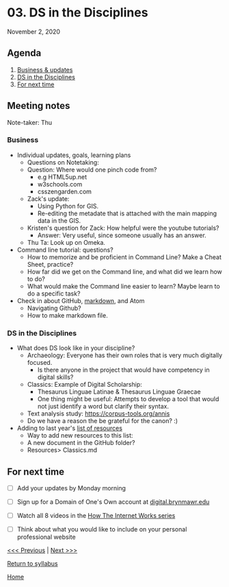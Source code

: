 # 03. DS in the Disciplines
November 2, 2020

## Agenda
1. [Business & updates](#meeting-notes)
2. [DS in the Disciplines](#ds-in-the-disciplines)
3. [For next time](#for-next-time)

## Meeting notes
Note-taker: Thu

### Business
- Individual updates, goals, learning plans
  - Questions on Notetaking:
  - Question: Where would one pinch code from?
    - e.g HTML5up.net
    - w3schools.com
    - csszengarden.com
  - Zack's update:
    - Using Python for GIS.
    - Re-editing the metadate that is attached with the main mapping data in the GIS.
  - Kristen's question for Zack: How helpful were the youtube tutorials?
    - Answer: Very useful, since someone usually has an answer.
  - Thu Ta: Look up on Omeka.
- Command line tutorial: questions?
  - How to memorize and be proficient in Command Line? Make a Cheat Sheet, practice?
  - How far did we get on the Command line, and what did we learn how to do?
  - What would make the Command line easier to learn? Maybe learn to do a specific task?
- Check in about GitHub, [markdown](https://guides.github.com/pdfs/markdown-cheatsheet-online.pdf), and Atom
  - Navigating Github?
  - How to make markdown file.

### DS in the Disciplines
- What does DS look like in your discipline?
  - Archaeology: Everyone has their own roles that is very much digitally focused.
    - Is there anyone in the project that would have competency in digital skills?
  - Classics: Example of Digital Scholarship:
    - Thesaurus Linguae Latinae & Thesaurus Linguae Graecae
    - One thing might be useful: Attempts to develop a tool that would not just identify a word but clarify their syntax.
  - Text analysis study: https://corpus-tools.org/annis
  - Do we have a reason the be grateful for the canon? :)
- Adding to last year's [list of resources](https://kbreyer.github.io/Digital-Resources-Index/)
  - Way to add new resources to this list:
  - A new document in the GitHub folder?
  - Resources> Classics.md

## For next time
- [ ] Add your updates by Monday morning
- [ ] Sign up for a Domain of One's Own account at [digital.brynmawr.edu](https://digital.brynmawr.edu/)
- [ ] Watch all 8 videos in the [How The Internet Works series](https://www.youtube.com/playlist?list=PLzdnOPI1iJNfMRZm5DDxco3UdsFegvuB7)
- [ ] Think about what you would like to include on your personal professional website


[<<< Previous](/02-computation.md) | [Next >>>](/04-web.md)

[Return to syllabus](../syllabus.md)

[Home](../README.md)
